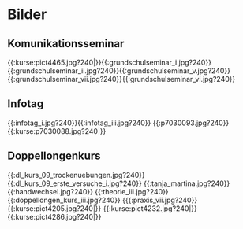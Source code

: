 # Bilder

## Komunikationsseminar
{{:kurse:pict4465.jpg?240|}}{{:grundschulseminar_i.jpg?240}}
{{:grundschulseminar_ii.jpg?240}}{{:grundschulseminar_v.jpg?240}}
{{:grundschulseminar_vii.jpg?240}}{{:grundschulseminar_vi.jpg?240}}
## Infotag

{{:infotag_i.jpg?240}}{{:infotag_iii.jpg?240}}
{{:p7030093.jpg?240}}{{:kurse:p7030088.jpg?240|}}
##  Doppellongenkurs

{{:dl_kurs_09_trockenuebungen.jpg?240}}{{:dl_kurs_09_erste_versuche_i.jpg?240}}
{{:tanja_martina.jpg?240}}{{:handwechsel.jpg?240}}
{{:theorie_iii.jpg?240}}{{:doppellongen_kurs_iii.jpg?240}}
{{{:praxis_vii.jpg?240}}{{:kurse:pict4205.jpg?240|}}
{{:kurse:pict4232.jpg?240|}}{{:kurse:pict4286.jpg?240|}}

